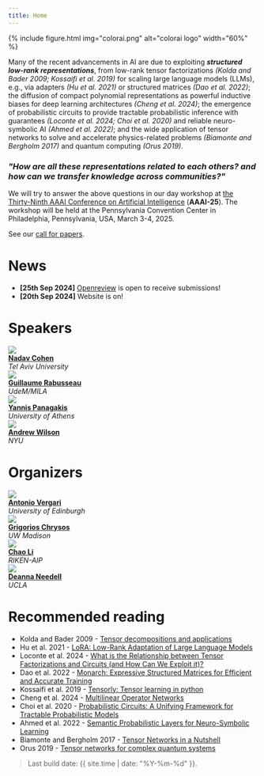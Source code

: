 ```yaml
---
title: Home
---
```


{% include figure.html img="colorai.png" alt="colorai logo" width="60%" %}

Many of the recent advancements in AI are due to exploiting <i><b>structured low-rank representations</b></i>, from  low-rank tensor factorizations <cite>(Kolda and Bader 2009; Kossaifi et al. 2019)</cite> for scaling large language models (LLMs), e.g., via adapters <cite>(Hu et al. 2021)</cite> or structured matrices
<cite>(Dao et al. 2022)</cite>; the diffusion of compact polynomial representations as powerful inductive biases for deep learning architectures <cite>(Cheng et al. 2024)</cite>; the emergence of probabilistic circuits to provide tractable probabilistic inference with guarantees <cite>(Loconte et al. 2024; Choi et al. 2020)</cite> and reliable neuro-symbolic AI <cite>(Ahmed et al. 2022)</cite>; and the wide application of tensor networks to solve and accelerate physics-related problems <cite>(Biamonte and Bergholm 2017)</cite> and quantum computing <cite>(Orus 2019)</cite>. 

### *"How are all these representations related to each others? and how can we transfer knowledge across communities?"*

We will try to answer the above questions in our day workshop at [the Thirty-Ninth AAAI Conference on Artificial Intelligence](https://aaai.org/conference/aaai/aaai-25/) (**AAAI-25**). The workshop will be held at the Pennsylvania Convention Center in Philadelphia, Pennsylvania, USA, March 3-4, 2025.

See our [call for papers](https://april-tools.github.io/colorai/cfp.html).

# News
- **[25th Sep 2024]** [Openreview](https://openreview.net/group?id=AAAI.org/2025/Workshop/CoLoRAI) is open to receive submissions! 
- **[20th Sep 2024]** Website is on! 

# Speakers

<div id="speakers">
    <div class="speaker">
        <img class="avatar" src="https://en-exact-sciences.tau.ac.il/sites/exactsci_en.tau.ac.il/files/styles/research_teaser_image_180_x_180/public/co_nadav_cohen_180X180.webp"><br/>
        <div class="speaker-name">
        <b><a href="https://www.cohennadav.com/">Nadav Cohen</a></b></div>
        <div class="speaker-uni">
        <i> Tel Aviv University</i>
        </div>
    </div>
    <div class="speaker">
        <img class="avatar" src="https://www-labs.iro.umontreal.ca/~grabus/images/photo.jpg"><br/>
        <div class="speaker-name">
        <b><a href="https://www-labs.iro.umontreal.ca/~grabus/">Guillaume Rabusseau</a></b></div>
        <div class="speaker-uni">
        <i>UdeM/MILA</i>
        </div>
    </div>
    <div class="speaker">
        <img class="avatar" src="https://cogitat.io/assets/images/team/panagakiswhite.jpg"><br/>
        <div class="speaker-name">
        <b><a href="http://users.uoa.gr/~yannisp/">Yannis Panagakis</a></b></div>
        <div class="speaker-uni">
        <i>University of Athens</i>
        </div>
    </div>
    <div class="speaker">
        <img class="avatar" src="https://assets.amazon.science/dims4/default/362fb24/2147483647/strip/true/crop/684x925+74+0/resize/340x460!/format/webp/quality/90/?url=http%3A%2F%2Famazon-topics-brightspot.s3.amazonaws.com%2Fscience%2Ff4%2F73%2F65c9a02249bca0b9d56f5e52f2ad%2Fandrew-gordon-wilson.jpg">
        <div class="speaker-name">
        <b><a href="https://cims.nyu.edu/~andrewgw/">Andrew Wilson</a></b></div>
        <div class="speaker-uni">
        <i>NYU</i>
        </div>
    </div>
</div>

# Organizers

<div id="organizers">
    <div class="organizer">
        <img class="avatar" src="https://april-tools.github.io/images/people/aver.jpg"><br/>
        <div class="organizer-name">
        <b><a href="https://april-tools.github.io/">Antonio Vergari</a></b></div>
        <div class="organizer-uni">
        <i>University of Edinburgh</i>
        </div>
    </div>
    <div class="organizer">
        <img class="avatar" src="https://grigorisg9gr.github.io/images/profile.png"><br/>
        <div class="organizer-name">
        <b><a href="https://grigoris.ece.wisc.edu/">Grigorios Chrysos</a></b></div>
        <div class="organizer-uni">
        <i>UW Madison</i>
        </div>
    </div>
    <div class="organizer">
        <img class="avatar" src="https://scholar.googleusercontent.com/citations?view_op=view_photo&user=i4JrumAAAAAJ&citpid=4"><br/>
        <div class="organizer-name">
        <b><a href="https://scholar.google.com/citations?user=i4JrumAAAAAJ">Chao Li</a></b></div>
        <div class="organizer-uni">
        <i>RIKEN-AIP</i>
        </div>
    </div>
    <div class="organizer">
        <img class="avatar" src="https://s3.amazonaws.com/cms.ipressroom.com/173/files/20214/609454912cfac27230030244_Needell-768x811/Needell-768x811_260b38bf-a7a8-4684-9053-3f7d01f1a5e7-prv.jpg">
        <div class="organizer-name">
        <b><a href="https://www.math.ucla.edu/~deanna/">Deanna Needell</a></b></div>
        <div class="organizer-uni">
        <i>UCLA</i>
        </div>
    </div>
</div>


# Recommended reading

- Kolda and Bader 2009 - [Tensor decompositions and applications](https://www.kolda.net/publication/TensorReview.pdf)
- Hu et al. 2021 - [LoRA: Low-Rank Adaptation of Large Language Models](https://openreview.net/forum?id=nZeVKeeFYf9)
- Loconte et al. 2024 - [What is the Relationship between Tensor Factorizations and Circuits (and How Can We Exploit it)?](https://arxiv.org/abs/2409.07953v1)
- Dao et al. 2022 - [Monarch: Expressive Structured Matrices for Efficient and Accurate Training](https://proceedings.mlr.press/v162/dao22a/dao22a.pdf)
- Kossaifi et al. 2019 - [Tensorly: Tensor learning in python](https://www.jmlr.org/papers/v20/18-277.html)
- Cheng et al. 2024 - [Multilinear Operator Networks](https://openreview.net/forum?id=bbCL5aRjUx)
- Choi et al. 2020 - [Probabilistic Circuits: A Unifying Framework for Tractable Probabilistic Models](https://yoojungchoi.github.io/files/ProbCirc20.pdf)
- Ahmed et al. 2022 - [Semantic Probabilistic Layers for Neuro-Symbolic Learning](https://proceedings.neurips.cc/paper_files/paper/2022/hash/c182ec594f38926b7fcb827635b9a8f4-Abstract-Conference.html)
- Biamonte and Bergholm 2017 - [Tensor Networks in a Nutshell](https://arxiv.org/abs/1708.00006)
- Orus 2019 - [Tensor networks for complex quantum systems](https://www.nature.com/articles/s42254-019-0086-7)

> Last build date: {{ site.time | date: "%Y-%m-%d" }}.
